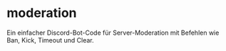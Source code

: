 # moderation
Ein einfacher Discord-Bot-Code für Server-Moderation mit Befehlen wie Ban, Kick, Timeout und Clear.
